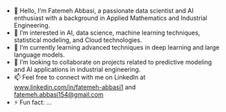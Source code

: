 - 👋 Hello, I'm Fatemeh Abbasi, a passionate data scientist and AI enthusiast with a background in Applied Mathematics and Industrial Engineering.
- 👀 I’m interested in AI, data science, machine learning techniques, statistical modeling, and Cloud technologies.
- 🌱 I’m currently learning advanced techniques in deep learning and large language models.
- 💞️ I’m looking to collaborate on projects related to predictive modeling and AI applications in industrial engineering.
- 📫 Feel free to connect with me on LinkedIn at www.linkedin.com/in/fatemeh-abbasi1 and fatemeh.abbasi154@gmail.com
- ⚡ Fun fact: ...

<!---
FatemehAbbasi166/FatemehAbbasi166 is a ✨ special ✨ repository because its `README.md` (this file) appears on your GitHub profile.
You can click the Preview link to take a look at your changes.
--->
